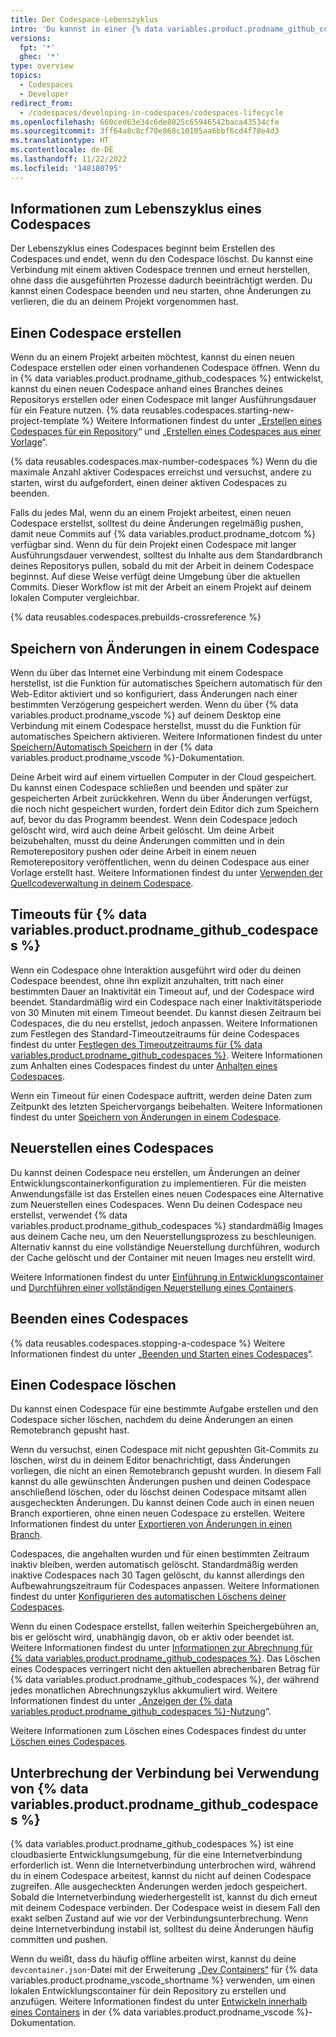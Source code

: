 ```yaml
---
title: Der Codespace-Lebenszyklus
intro: 'Du kannst in einer {% data variables.product.prodname_github_codespaces %}-Umgebung entwickeln und deine Daten während des gesamten Codespace-Lebenszyklus verwalten.'
versions:
  fpt: '*'
  ghec: '*'
type: overview
topics:
  - Codespaces
  - Developer
redirect_from:
  - /codespaces/developing-in-codespaces/codespaces-lifecycle
ms.openlocfilehash: 660ced63e34c6de8025c65946542baca43534cfe
ms.sourcegitcommit: 3ff64a8c8cf70e868c10105aa6bbf6cd4f78e4d3
ms.translationtype: HT
ms.contentlocale: de-DE
ms.lasthandoff: 11/22/2022
ms.locfileid: '148180795'
---
```

## Informationen zum Lebenszyklus eines Codespaces

Der Lebenszyklus eines Codespaces beginnt beim Erstellen des Codespaces und endet, wenn du den Codespace löschst. Du kannst eine Verbindung mit einem aktiven Codespace trennen und erneut herstellen, ohne dass die ausgeführten Prozesse dadurch beeinträchtigt werden. Du kannst einen Codespace beenden und neu starten, ohne Änderungen zu verlieren, die du an deinem Projekt vorgenommen hast.

## Einen Codespace erstellen

Wenn du an einem Projekt arbeiten möchtest, kannst du einen neuen Codespace erstellen oder einen vorhandenen Codespace öffnen. Wenn du in {% data variables.product.prodname_github_codespaces %} entwickelst, kannst du einen neuen Codespace anhand eines Branches deines Repositorys erstellen oder einen Codespace mit langer Ausführungsdauer für ein Feature nutzen. {% data reusables.codespaces.starting-new-project-template %} Weitere Informationen findest du unter „[Erstellen eines Codespaces für ein Repository](/codespaces/developing-in-codespaces/creating-a-codespace-for-a-repository)“ und „[Erstellen eines Codespaces aus einer Vorlage](/codespaces/developing-in-codespaces/creating-a-codespace-from-a-template)“.

{% data reusables.codespaces.max-number-codespaces %} Wenn du die maximale Anzahl aktiver Codespaces erreichst und versuchst, andere zu starten, wirst du aufgefordert, einen deiner aktiven Codespaces zu beenden.

Falls du jedes Mal, wenn du an einem Projekt arbeitest, einen neuen Codespace erstellst, solltest du deine Änderungen regelmäßig pushen, damit neue Commits auf {% data variables.product.prodname_dotcom %} verfügbar sind. Wenn du für dein Projekt einen Codespace mit langer Ausführungsdauer verwendest, solltest du Inhalte aus dem Standardbranch deines Repositorys pullen, sobald du mit der Arbeit in deinem Codespace beginnst. Auf diese Weise verfügt deine Umgebung über die aktuellen Commits. Dieser Workflow ist mit der Arbeit an einem Projekt auf deinem lokalen Computer vergleichbar. 

{% data reusables.codespaces.prebuilds-crossreference %}

## Speichern von Änderungen in einem Codespace

Wenn du über das Internet eine Verbindung mit einem Codespace herstellst, ist die Funktion für automatisches Speichern automatisch für den Web-Editor aktiviert und so konfiguriert, dass Änderungen nach einer bestimmten Verzögerung gespeichert werden. Wenn du über {% data variables.product.prodname_vscode %} auf deinem Desktop eine Verbindung mit einem Codespace herstellst, musst du die Funktion für automatisches Speichern aktivieren. Weitere Informationen findest du unter [Speichern/Automatisch Speichern](https://code.visualstudio.com/docs/editor/codebasics#_save-auto-save) in der {% data variables.product.prodname_vscode %}-Dokumentation.

Deine Arbeit wird auf einem virtuellen Computer in der Cloud gespeichert. Du kannst einen Codespace schließen und beenden und später zur gespeicherten Arbeit zurückkehren. Wenn du über Änderungen verfügst, die noch nicht gespeichert wurden, fordert dein Editor dich zum Speichern auf, bevor du das Programm beendest. Wenn dein Codespace jedoch gelöscht wird, wird auch deine Arbeit gelöscht. Um deine Arbeit beizubehalten, musst du deine Änderungen committen und in dein Remoterepository pushen oder deine Arbeit in einem neuen Remoterepository veröffentlichen, wenn du deinen Codespace aus einer Vorlage erstellt hast. Weitere Informationen findest du unter [Verwenden der Quellcodeverwaltung in deinem Codespace](/codespaces/developing-in-codespaces/using-source-control-in-your-codespace).

## Timeouts für {% data variables.product.prodname_github_codespaces %}

Wenn ein Codespace ohne Interaktion ausgeführt wird oder du deinen Codespace beendest, ohne ihn explizit anzuhalten, tritt nach einer bestimmten Dauer an Inaktivität ein Timeout auf, und der Codespace wird beendet. Standardmäßig wird ein Codespace nach einer Inaktivitätsperiode von 30 Minuten mit einem Timeout beendet. Du kannst diesen Zeitraum bei Codespaces, die du neu erstellst, jedoch anpassen. Weitere Informationen zum Festlegen des Standard-Timeoutzeitraums für deine Codespaces findest du unter [Festlegen des Timeoutzeitraums für {% data variables.product.prodname_github_codespaces %}](/codespaces/customizing-your-codespace/setting-your-timeout-period-for-github-codespaces). Weitere Informationen zum Anhalten eines Codespaces findest du unter [Anhalten eines Codespaces](#stopping-a-codespace).

Wenn ein Timeout für einen Codespace auftritt, werden deine Daten zum Zeitpunkt des letzten Speichervorgangs beibehalten. Weitere Informationen findest du unter [Speichern von Änderungen in einem Codespace](#saving-changes-in-a-codespace).

## Neuerstellen eines Codespaces

Du kannst deinen Codespace neu erstellen, um Änderungen an deiner Entwicklungscontainerkonfiguration zu implementieren. Für die meisten Anwendungsfälle ist das Erstellen eines neuen Codespaces eine Alternative zum Neuerstellen eines Codespaces. Wenn Du deinen Codespace neu erstellst, verwendet {% data variables.product.prodname_github_codespaces %} standardmäßig Images aus deinem Cache neu, um den Neuerstellungsprozess zu beschleunigen. Alternativ kannst du eine vollständige Neuerstellung durchführen, wodurch der Cache gelöscht und der Container mit neuen Images neu erstellt wird.

Weitere Informationen findest du unter [Einführung in Entwicklungscontainer](/codespaces/setting-up-your-project-for-codespaces/introduction-to-dev-containers#applying-configuration-changes-to-a-codespace) und [Durchführen einer vollständigen Neuerstellung eines Containers](/codespaces/codespaces-reference/performing-a-full-rebuild-of-a-container).

## Beenden eines Codespaces

{% data reusables.codespaces.stopping-a-codespace %} Weitere Informationen findest du unter „[Beenden und Starten eines Codespaces](/codespaces/developing-in-codespaces/stopping-and-starting-a-codespace)“.

## Einen Codespace löschen

Du kannst einen Codespace für eine bestimmte Aufgabe erstellen und den Codespace sicher löschen, nachdem du deine Änderungen an einen Remotebranch gepusht hast.

Wenn du versuchst, einen Codespace mit nicht gepushten Git-Commits zu löschen, wirst du in deinem Editor benachrichtigt, dass Änderungen vorliegen, die nicht an einen Remotebranch gepusht wurden. In diesem Fall kannst du alle gewünschten Änderungen pushen und deinen Codespace anschließend löschen, oder du löschst deinen Codespace mitsamt allen ausgecheckten Änderungen. Du kannst deinen Code auch in einen neuen Branch exportieren, ohne einen neuen Codespace zu erstellen. Weitere Informationen findest du unter [Exportieren von Änderungen in einen Branch](/codespaces/troubleshooting/exporting-changes-to-a-branch).

Codespaces, die angehalten wurden und für einen bestimmten Zeitraum inaktiv bleiben, werden automatisch gelöscht. Standardmäßig werden inaktive Codespaces nach 30 Tagen gelöscht, du kannst allerdings den Aufbewahrungszeitraum für Codespaces anpassen. Weitere Informationen findest du unter [Konfigurieren des automatischen Löschens deiner Codespaces](/codespaces/customizing-your-codespace/configuring-automatic-deletion-of-your-codespaces).

Wenn du einen Codespace erstellst, fallen weiterhin Speichergebühren an, bis er gelöscht wird, unabhängig davon, ob er aktiv oder beendet ist. Weitere Informationen findest du unter [Informationen zur Abrechnung für {% data variables.product.prodname_github_codespaces %}](/billing/managing-billing-for-github-codespaces/about-billing-for-github-codespaces#billing-for-storage-usage). Das Löschen eines Codespaces verringert nicht den aktuellen abrechenbaren Betrag für {% data variables.product.prodname_github_codespaces %}, der während jedes monatlichen Abrechnungszyklus akkumuliert wird. Weitere Informationen findest du unter „[Anzeigen der {% data variables.product.prodname_github_codespaces %}-Nutzung](/billing/managing-billing-for-github-codespaces/viewing-your-github-codespaces-usage)“.

Weitere Informationen zum Löschen eines Codespaces findest du unter [Löschen eines Codespaces](/codespaces/developing-in-codespaces/deleting-a-codespace).

## Unterbrechung der Verbindung bei Verwendung von {% data variables.product.prodname_github_codespaces %}

{% data variables.product.prodname_github_codespaces %} ist eine cloudbasierte Entwicklungsumgebung, für die eine Internetverbindung erforderlich ist. Wenn die Internetverbindung unterbrochen wird, während du in einem Codespace arbeitest, kannst du nicht auf deinen Codespace zugreifen. Alle ausgecheckten Änderungen werden jedoch gespeichert. Sobald die Internetverbindung wiederhergestellt ist, kannst du dich erneut mit deinem Codespace verbinden. Der Codespace weist in diesem Fall den exakt selben Zustand auf wie vor der Verbindungsunterbrechung. Wenn deine Internetverbindung instabil ist, solltest du deine Änderungen häufig committen und pushen.

Wenn du weißt, dass du häufig offline arbeiten wirst, kannst du deine `devcontainer.json`-Datei mit der Erweiterung [„Dev Containers“](https://marketplace.visualstudio.com/items?itemName=ms-vscode-remote.remote-containers) für {% data variables.product.prodname_vscode_shortname %} verwenden, um einen lokalen Entwicklungscontainer für dein Repository zu erstellen und anzufügen. Weitere Informationen findest du unter [Entwickeln innerhalb eines Containers](https://code.visualstudio.com/docs/remote/containers) in der {% data variables.product.prodname_vscode %}-Dokumentation.
